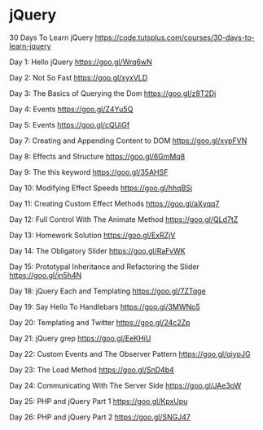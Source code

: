 # jQuery
30 Days To Learn jQuery
https://code.tutsplus.com/courses/30-days-to-learn-jquery

Day 1: Hello jQuery https://goo.gl/Wrq6wN

Day 2: Not So Fast https://goo.gl/xyxVLD

Day 3: The Basics of Querying the Dom https://goo.gl/z8T2Di

Day 4: Events https://goo.gl/Z4Yu5Q

Day 5: Events https://goo.gl/cQUiGf

Day 7: Creating and Appending Content to DOM https://goo.gl/xypFVN

Day 8: Effects and Structure https://goo.gl/6GmMq8

Day 9: The this keyword https://goo.gl/35AHSF

Day 10: Modifying Effect Speeds https://goo.gl/hhqBSj

Day 11: Creating Custom Effect Methods https://goo.gl/aXyqq7

Day 12: Full Control With The Animate Method https://goo.gl/QLd7tZ

Day 13: Homework Solution https://goo.gl/ExRZjV

Day 14: The Obligatory Slider https://goo.gl/RaFvWK

Day 15: Prototypal Inheritance and Refactoring the Slider https://goo.gl/in5h4N

Day 18: jQuery Each and Templating https://goo.gl/7ZTqge

Day 19: Say Hello To Handlebars https://goo.gl/3MWNo5

Day 20: Templating and Twitter https://goo.gl/24c2Zp

Day 21: jQuery grep https://goo.gl/EeKHiU

Day 22: Custom Events and The Observer Pattern https://goo.gl/qiypJG

Day 23: The Load Method https://goo.gl/SnD4b4

Day 24: Communicating With The Server Side https://goo.gl/JAe3oW

Day 25: PHP and jQuery Part 1 https://goo.gl/KpxUpu

Day 26: PHP and jQuery Part 2 https://goo.gl/SNGJ47
